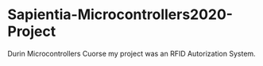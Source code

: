 # Sapientia-Microcontrollers2020-Project

Durin Microcontrollers Cuorse my project was an RFID Autorization System.
